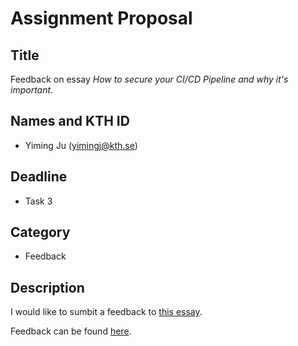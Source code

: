 # Assignment Proposal

## Title

Feedback on essay *How to secure your CI/CD Pipeline and why it's important*.

## Names and KTH ID

  - Yiming Ju (yimingj@kth.se)

## Deadline

- Task 3

## Category

- Feedback

## Description

I would like to sumbit a feedback to [this essay](https://github.com/KTH/devops-course/pull/2319).

Feedback can be found [here](https://github.com/KTH/devops-course/pull/2319#issuecomment-1542449909).
